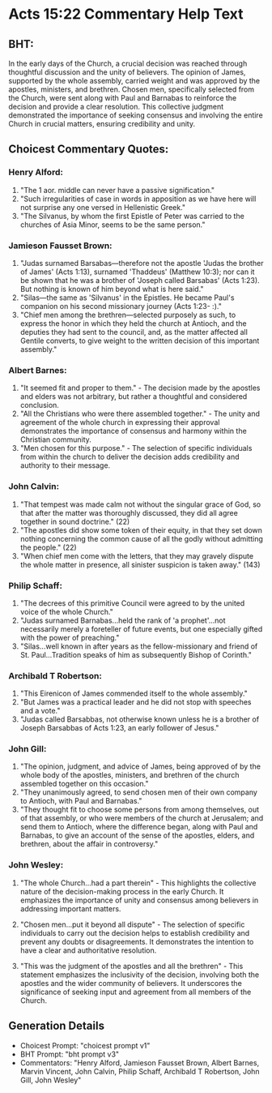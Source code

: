 # Acts 15:22 Commentary Help Text

## BHT:
In the early days of the Church, a crucial decision was reached through thoughtful discussion and the unity of believers. The opinion of James, supported by the whole assembly, carried weight and was approved by the apostles, ministers, and brethren. Chosen men, specifically selected from the Church, were sent along with Paul and Barnabas to reinforce the decision and provide a clear resolution. This collective judgment demonstrated the importance of seeking consensus and involving the entire Church in crucial matters, ensuring credibility and unity.

## Choicest Commentary Quotes:
### Henry Alford:
1. "The 1 aor. middle can never have a passive signification."
2. "Such irregularities of case in words in apposition as we have here will not surprise any one versed in Hellenistic Greek."
3. "The Silvanus, by whom the first Epistle of Peter was carried to the churches of Asia Minor, seems to be the same person."

### Jamieson Fausset Brown:
1. "Judas surnamed Barsabas—therefore not the apostle 'Judas the brother of James' (Acts 1:13), surnamed 'Thaddeus' (Matthew 10:3); nor can it be shown that he was a brother of 'Joseph called Barsabas' (Acts 1:23). But nothing is known of him beyond what is here said." 
2. "Silas—the same as 'Silvanus' in the Epistles. He became Paul's companion on his second missionary journey (Acts 1:23- :)." 
3. "Chief men among the brethren—selected purposely as such, to express the honor in which they held the church at Antioch, and the deputies they had sent to the council, and, as the matter affected all Gentile converts, to give weight to the written decision of this important assembly."

### Albert Barnes:
1. "It seemed fit and proper to them." - The decision made by the apostles and elders was not arbitrary, but rather a thoughtful and considered conclusion.
2. "All the Christians who were there assembled together." - The unity and agreement of the whole church in expressing their approval demonstrates the importance of consensus and harmony within the Christian community.
3. "Men chosen for this purpose." - The selection of specific individuals from within the church to deliver the decision adds credibility and authority to their message.

### John Calvin:
1. "That tempest was made calm not without the singular grace of God, so that after the matter was thoroughly discussed, they did all agree together in sound doctrine." (22)
2. "The apostles did show some token of their equity, in that they set down nothing concerning the common cause of all the godly without admitting the people." (22)
3. "When chief men come with the letters, that they may gravely dispute the whole matter in presence, all sinister suspicion is taken away." (143)

### Philip Schaff:
1. "The decrees of this primitive Council were agreed to by the united voice of the whole Church." 
2. "Judas surnamed Barnabas...held the rank of 'a prophet'...not necessarily merely a foreteller of future events, but one especially gifted with the power of preaching."
3. "Silas...well known in after years as the fellow-missionary and friend of St. Paul...Tradition speaks of him as subsequently Bishop of Corinth."

### Archibald T Robertson:
1. "This Eirenicon of James commended itself to the whole assembly."
2. "But James was a practical leader and he did not stop with speeches and a vote."
3. "Judas called Barsabbas, not otherwise known unless he is a brother of Joseph Barsabbas of Acts 1:23, an early follower of Jesus."

### John Gill:
1. "The opinion, judgment, and advice of James, being approved of by the whole body of the apostles, ministers, and brethren of the church assembled together on this occasion."
2. "They unanimously agreed, to send chosen men of their own company to Antioch, with Paul and Barnabas."
3. "They thought fit to choose some persons from among themselves, out of that assembly, or who were members of the church at Jerusalem; and send them to Antioch, where the difference began, along with Paul and Barnabas, to give an account of the sense of the apostles, elders, and brethren, about the affair in controversy."

### John Wesley:
1. "The whole Church...had a part therein" - This highlights the collective nature of the decision-making process in the early Church. It emphasizes the importance of unity and consensus among believers in addressing important matters.

2. "Chosen men...put it beyond all dispute" - The selection of specific individuals to carry out the decision helps to establish credibility and prevent any doubts or disagreements. It demonstrates the intention to have a clear and authoritative resolution.

3. "This was the judgment of the apostles and all the brethren" - This statement emphasizes the inclusivity of the decision, involving both the apostles and the wider community of believers. It underscores the significance of seeking input and agreement from all members of the Church.


## Generation Details
- Choicest Prompt: "choicest prompt v1"
- BHT Prompt: "bht prompt v3"
- Commentators: "Henry Alford, Jamieson Fausset Brown, Albert Barnes, Marvin Vincent, John Calvin, Philip Schaff, Archibald T Robertson, John Gill, John Wesley"
